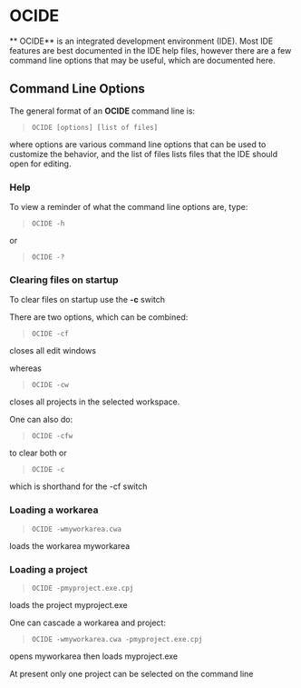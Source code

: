 # OCIDE

 ** OCIDE**  is an integrated development environment (IDE).  Most IDE features are best documented in the IDE help files,
however there are a few command line options that may be useful, which are documented here.

## Command Line Options

 The general format of an **OCIDE** command line is:
 
>     OCIDE [options] [list of files]
 
where options are various command line options that can be used to customize the behavior, and the list of files lists files that the IDE should open for editing.


### Help

To view a reminder of what the command line options are, type:

>     OCIDE -h

or

>     OCIDE -?


### Clearing files on startup

To clear files on startup use the **-c** switch

There are two options, which can be combined:

>     OCIDE -cf

closes all edit windows

whereas

>     OCIDE -cw

closes all projects in the selected workspace.

One can also do:

>     OCIDE -cfw

to clear both or

>     OCIDE -c

which is shorthand for the -cf switch

### Loading a workarea

>     OCIDE -wmyworkarea.cwa

loads the workarea myworkarea

### Loading a project

>     OCIDE -pmyproject.exe.cpj

loads the project myproject.exe


One can cascade a workarea and project:

>     OCIDE -wmyworkarea.cwa -pmyproject.exe.cpj

opens myworkarea then loads myproject.exe

At present only one project can be selected on the command line